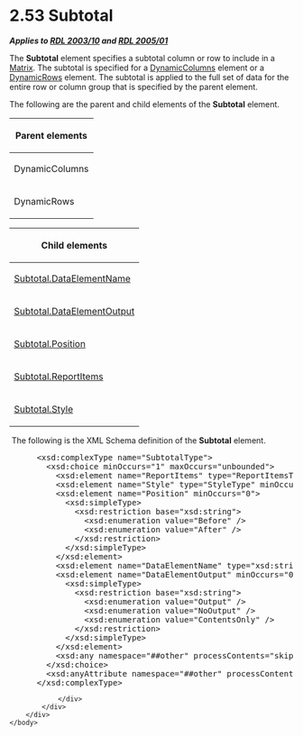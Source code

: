 <html dir="LTR" xmlns:mshelp="http://msdn.microsoft.com/mshelp" xmlns:ddue="http://ddue.schemas.microsoft.com/authoring/2003/5" xmlns:xlink="http://www.w3.org/1999/xlink" xmlns:tool="http://www.microsoft.com/tooltip">
    <head>
        <meta http-equiv="Content-Type" content="text/html; CHARSET=utf-8"></meta>
        <meta name="save" content="history"></meta>
        <title>2.53 Subtotal</title>
        <xml>
            <mshelp:toctitle title="2.53 Subtotal"></mshelp:toctitle>
            <mshelp:rltitle title="[MS-RDL]: Subtotal"></mshelp:rltitle>
            <mshelp:keyword index="A" term="44172a0a-a53f-423e-be81-08352a109961"></mshelp:keyword>
            <mshelp:attr name="DCSext.ContentType" value="open specification"></mshelp:attr>
            <mshelp:attr name="AssetID" value="44172a0a-a53f-423e-be81-08352a109961"></mshelp:attr>
            <mshelp:attr name="TopicType" value="kbRef"></mshelp:attr>
            <mshelp:attr name="DCSext.Title" value="[MS-RDL]: Subtotal" />
        </xml>
    </head>
    <body>
        <div id="header">
            <h1 class="heading">2.53 Subtotal</h1>
        </div>
        <div id="mainSection">
            <div id="mainBody">
                <div id="allHistory" class="saveHistory"></div>
                <div id="sectionSection0" class="section" name="collapseableSection">
                    

<p><b><i>Applies to </i></b><a href="a7e2ad00-07c8-4f6d-80ab-3ad55df7b233.html"><b><i>RDL 2003/10</i></b></a><b>
<i>and </i></b><a href="3ebe2912-4958-4832-b391-cad1f5e13338.html"><b><i>RDL 2005/01</i></b></a></p>

<p>The <b>Subtotal</b> element specifies a subtotal column or
row to include in a <a href="25419c0a-c7c6-43d7-8ca5-1af842666dcb.html">Matrix</a>.
The subtotal is specified for a <a href="5a98a72e-ea10-4743-83fb-0cf6740c6635.html">DynamicColumns</a> element or
a <a href="ae8d4d93-e1d0-4379-ac48-4744a347f9db.html">DynamicRows</a> element.
The subtotal is applied to the full set of data for the entire row or column
group that is specified by the parent element.</p>

<p>The following are the parent and child elements of the <b>Subtotal</b>
element.</p>

<table>
 <thead>
  <tr>
   <th>
   <p>Parent elements</p>
   </th>
  </tr>
 </thead>
 <tr>
  <td>
  <p>DynamicColumns</p>
  </td>
 </tr>
 <tr>
  <td>
  <p>DynamicRows</p>
  </td>
 </tr>
</table>

<p> </p>

<table>
 <thead>
  <tr>
   <th>
   <p>Child elements</p>
   </th>
  </tr>
 </thead>
 <tr>
  <td>
  <p><a href="cd80815b-d8fc-48e2-98af-48ff8502d2c3.html">Subtotal.DataElementName</a></p>
  </td>
 </tr>
 <tr>
  <td>
  <p><a href="7ecf1f2a-5b5b-47ab-9fca-8960150cf74d.html">Subtotal.DataElementOutput</a></p>
  </td>
 </tr>
 <tr>
  <td>
  <p><a href="90b096c2-4da1-4fad-8219-e76811d936b2.html">Subtotal.Position</a></p>
  </td>
 </tr>
 <tr>
  <td>
  <p><a href="84a274f9-2cd0-4dd4-893d-0693e9dba72d.html">Subtotal.ReportItems</a></p>
  </td>
 </tr>
 <tr>
  <td>
  <p><a href="08aae9de-d2df-4163-9b1f-65791cc19dc3.html">Subtotal.Style</a></p>
  </td>
 </tr>
</table>

<p> The following is the XML Schema definition of the <b>Subtotal</b>
element.           </p>

<dl>
<dd>
<div><pre> &lt;xsd:complexType name=&quot;SubtotalType&quot;&gt;
   &lt;xsd:choice minOccurs=&quot;1&quot; maxOccurs=&quot;unbounded&quot;&gt;
     &lt;xsd:element name=&quot;ReportItems&quot; type=&quot;ReportItemsType&quot; /&gt;
     &lt;xsd:element name=&quot;Style&quot; type=&quot;StyleType&quot; minOccurs=&quot;0&quot; /&gt;
     &lt;xsd:element name=&quot;Position&quot; minOccurs=&quot;0&quot;&gt;
       &lt;xsd:simpleType&gt;
         &lt;xsd:restriction base=&quot;xsd:string&quot;&gt;
           &lt;xsd:enumeration value=&quot;Before&quot; /&gt;
           &lt;xsd:enumeration value=&quot;After&quot; /&gt;
         &lt;/xsd:restriction&gt;
       &lt;/xsd:simpleType&gt;
     &lt;/xsd:element&gt;
     &lt;xsd:element name=&quot;DataElementName&quot; type=&quot;xsd:string&quot; minOccurs=&quot;0&quot; /&gt;
     &lt;xsd:element name=&quot;DataElementOutput&quot; minOccurs=&quot;0&quot;&gt;
       &lt;xsd:simpleType&gt;
         &lt;xsd:restriction base=&quot;xsd:string&quot;&gt;
           &lt;xsd:enumeration value=&quot;Output&quot; /&gt;
           &lt;xsd:enumeration value=&quot;NoOutput&quot; /&gt;
           &lt;xsd:enumeration value=&quot;ContentsOnly&quot; /&gt;
         &lt;/xsd:restriction&gt;
       &lt;/xsd:simpleType&gt;
     &lt;/xsd:element&gt;
     &lt;xsd:any namespace=&quot;##other&quot; processContents=&quot;skip&quot; /&gt;
   &lt;/xsd:choice&gt;
   &lt;xsd:anyAttribute namespace=&quot;##other&quot; processContents=&quot;skip&quot; /&gt;
 &lt;/xsd:complexType&gt;
</pre></div>
</dd></dl>


                </div>
            </div>
        </div>
    </body>
</html>
